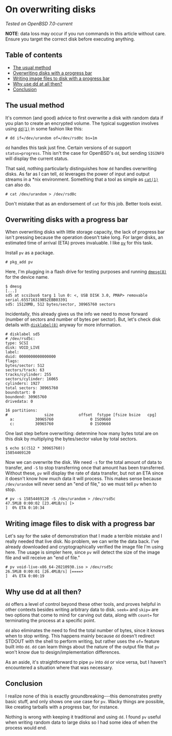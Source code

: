 # On overwriting disks

_Tested on OpenBSD 7.0-current_

**NOTE**: data loss may occur if you run commands in this article
without care. Ensure you target the correct disk before executing
anything.

## Table of contents

<!-- mtoc-start -->

- [The usual method](#the-usual-method)
- [Overwriting disks with a progress bar](#overwriting-disks-with-a-progress-bar)
- [Writing image files to disk with a progress bar](#writing-image-files-to-disk-with-a-progress-bar)
- [Why use dd at all then?](#why-use-dd-at-all-then)
- [Conclusion](#conclusion)

<!-- mtoc-end -->

## The usual method

It's common (and good) advice to first overwrite a disk with random data
if you plan to create an encrypted volume. The typical suggestion
involves using [`dd(1)`](https://man.openbsd.org/dd) in some fashion
like this:

    # dd if=/dev/urandom of=/dev/rsd0c bs=1m

`dd` handles this task just fine. Certain versions of `dd` support
`status=progress`. This isn't the case for OpenBSD's `dd`, but sending
`SIGINFO` will display the current status.

That said, nothing particularly distinguishes how `dd` handles
overwriting disks. As far as I can tell, `dd` leverages the power of
input and output streams in a *nix environment. Something that a tool as
simple as [`cat(1)`](https://man.openbsd.org/cat) can also do.

    # cat /dev/urandom > /dev/rsd0c

Don't mistake that as an endorsement of `cat` for this job. Better tools
exist.

## Overwriting disks with a progress bar

When overwriting disks with little storage capacity, the lack of
progress bar isn't pressing because the operation doesn't take long. For
larger disks, an estimated time of arrival (ETA) proves invaluable. I
like [`pv`](http://ivarch.com/programs/pv.shtml) for this task.

Install `pv` as a package.

    # pkg_add pv

Here, I'm plugging in a flash drive for testing purposes and running
[`dmesg(8)`](https://man.openbsd.org/dmesg) for the device name.

    $ dmesg
    [...]
    sd5 at scsibus6 targ 1 lun 0: <, USB DISK 3.0, PMAP> removable serial.655716319B52EBB03391
    sd5: 15120MB, 512 bytes/sector, 30965760 sectors

Incidentally, this already gives us the info we need to move forward
(number of sectors and number of bytes per sector). But, let's check
disk details with [`disklabel(8)`](https://man.openbsd.org/disklabel)
anyway for more information.

    # disklabel sd5
    # /dev/rsd5c:
    type: SCSI
    disk: VOID_LIVE
    label:
    duid: 0000000000000000
    flags:
    bytes/sector: 512
    sectors/track: 63
    tracks/cylinder: 255
    sectors/cylinder: 16065
    cylinders: 1927
    total sectors: 30965760
    boundstart: 0
    boundend: 30965760
    drivedata: 0

    16 partitions:
    #                size           offset  fstype [fsize bsize   cpg]
      a:         30965760                0 ISO9660
      c:         30965760                0 ISO9660

One last step before overwriting: determine how many bytes total are on
this disk by multiplying the bytes/sector value by total sectors.

    $ echo $((512 * 30965760))
    15854469120

Now we can overwrite the disk. We need `-s` for the total amount of data
to transfer, and `-S` to stop transferring once that amount has been
transferred. Without these, `pv` will display the rate of data transfer,
but not an ETA since it doesn't know how much data it will process. This
makes sense because `/dev/urandom` will never send an "end of file," so
we must tell `pv` when to stop.

    # pv -s 15854469120 -S /dev/urandom > /dev/rsd5c
    47.5MiB 0:00:02 [23.4MiB/s] [>                                                                                                                                              ]  0% ETA 0:10:34

## Writing image files to disk with a progress bar

Let's say for the sake of demonstration that I made a terrible mistake
and I really needed that live disk. No problem, we can write the data
back. I've already downloaded and cryptographically verified the image
file I'm using here. The usage is simpler here, since `pv` will detect
the size of the image file and will receive an "end of file."

    # pv void-live-x86_64-20210930.iso > /dev/rsd5c
    26.5MiB 0:00:01 [26.4MiB/s] [====>                                                                                                                                          ]  4% ETA 0:00:19

## Why use dd at all then?

`dd` offers a level of control beyond these other tools, and proves
helpful in other contexts besides writing arbitrary data to disk.
`seek=` and `skip=` are two options that come to mind for carving out
data, along with `count=` for terminating the process at a specific
point.

`dd` also eliminates the need to find the total number of bytes, since
it knows when to stop writing. This happens mainly because `dd` doesn't
redirect STDOUT with the shell to perform writing, but rather uses the
`of=` feature built into `dd`. `dd` can learn things about the nature of
the output file that `pv` won't know due to design/implementation
differences.

As an aside, it's straightforward to pipe `pv` into `dd` or vice versa,
but I haven't encountered a situation where that was necessary.

## Conclusion

I realize none of this is exactly groundbreaking---this demonstrates
pretty basic stuff, and only shows one use case for `pv`. Wacky things
are possible, like creating tarballs with a progress bar, for instance.

Nothing is wrong with keeping it traditional and using `dd`. I found
`pv` useful when writing random data to large disks so I had some idea
of when the process would end.
